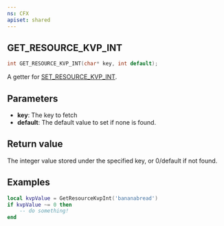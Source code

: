 ```yaml
---
ns: CFX
apiset: shared
---
```

## GET_RESOURCE_KVP_INT

```c
int GET_RESOURCE_KVP_INT(char* key, int default); 
```

A getter for [SET_RESOURCE_KVP_INT](#_0x6A2B1E8).

## Parameters
* **key**: The key to fetch
* **default**: The default value to set if none is found.

## Return value
The integer value stored under the specified key, or 0/default if not found.

## Examples

```lua
local kvpValue = GetResourceKvpInt('bananabread') 
if kvpValue ~= 0 then
	-- do something!
end
```
